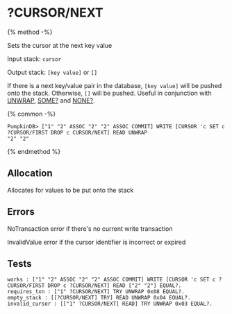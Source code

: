 # ?CURSOR/NEXT

{% method -%}

Sets the cursor at the next key value

Input stack: `cursor`

Output stack: `[key value]` or `[]`

If there is a next key/value pair in the database, `[key value]` will be pushed onto the stack.
Otherwise, `[]` will be pushed. Useful in conjunction with [UNWRAP](../UNWRAP.md),
[SOME?](../SOMEQ.md) and [NONE?](../NONEQ.md).

{% common -%}

```
PumpkinDB> ["1" "2" ASSOC "2" "2" ASSOC COMMIT] WRITE [CURSOR 'c SET c ?CURSOR/FIRST DROP c CURSOR/NEXT] READ UNWRAP
"2" "2"
```

{% endmethod %}

## Allocation

Allocates for values to be put onto the stack

## Errors

NoTransaction error if there's no current write transaction

InvalidValue error if the cursor identifier is incorrect or expired

## Tests

```test
works : ["1" "2" ASSOC "2" "2" ASSOC COMMIT] WRITE [CURSOR 'c SET c ?CURSOR/FIRST DROP c ?CURSOR/NEXT] READ ["2" "2"] EQUAL?.
requires_txn : ["1" ?CURSOR/NEXT] TRY UNWRAP 0x08 EQUAL?.
empty_stack : [[?CURSOR/NEXT] TRY] READ UNWRAP 0x04 EQUAL?.
invalid_cursor : [["1" ?CURSOR/NEXT] READ] TRY UNWRAP 0x03 EQUAL?.
```
